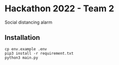 # Hackathon 2022 - Team 2
Social distancing alarm

## Installation
```
cp env.example .env
pip3 install -r requirement.txt
python3 main.py
```